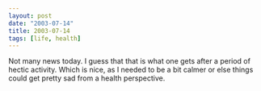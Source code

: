 ```yaml
---
layout: post
date: "2003-07-14"
title: 2003-07-14
tags: [life, health]
---
```

Not many news today. I guess that that is what one gets after a
period of hectic activity. Which is nice, as I needed to be a bit
calmer or else things could get pretty sad from a health
perspective.



